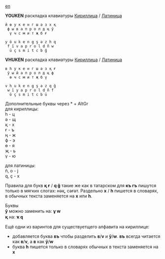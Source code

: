 [en](https://github.com/2k1dmg/cta/blob/main/Tatar/Tatar.md)

**YOUKEN** раскладка клавиатуры [Кириллица](https://raw.githubusercontent.com/2k1dmg/cta/main/Tatar/TtYOUKEN.klc) / [Латиница](https://raw.githubusercontent.com/2k1dmg/cta/main/Tatar/TtYOUKEN_LAT.klc)
```
й ө у к е н г ш ә з x қ
 ф ы в а п р о л д ң ў
  ү ч с м и т җ б ғ

y ö u k e n g ş ə z h q
 f ī v a p r o l d ñ w
  ü ç s m i t c b ğ
```

**VHUKEN** раскладка клавиатуры [Кириллица](https://raw.githubusercontent.com/2k1dmg/cta/main/Tatar/TtVHUKEN.klc) / [Латиница](https://raw.githubusercontent.com/2k1dmg/cta/main/Tatar/TtVHUKEN_LAT.klc)
```
в һ у к е н г ш ә з қ ғ
 ў ы й а п р о л д ң ф
  ө ч с м и т җ б ү

v h u k e n g ş ə z q ğ
 w ī y a p r o l d ñ f
  ö ç s m i t c b ü
```
Дополнительные буквы через * + AltGr  
для кириллицы:  
һ - ц  
ә - щ  
қ - х  
ғ - ъ  
ң - ж  
ф - э  
ө - я  
җ - ь  
ү - ю

для латиницы:  
ñ, o - j  
q, ç - x

Правила для букв **қ ғ** / **q ğ** такие же как в татарском для **къ гъ** пишутся только в мягких слогах: нәқ, сәғәт. Раздельно **х** / **һ** пишется в словарях, в обычных текста заменяется на **х** или **һ**.

Буквы  
**ў** можно заменить на: **ұ ԝ**  
**қ** на: **ҡ ԛ**

Ещё одни из варинтов для существуетщего алфавита на кириллице:
- добавляется буква **въ** чтобы разделить **в**/**v** и **ў**/**w**. **въ** всегда читается как **в**/**v**, а **в** как **ў**/**w**
- буква **һ** пишется только в словарях обычных в текста заменяется на **х**
